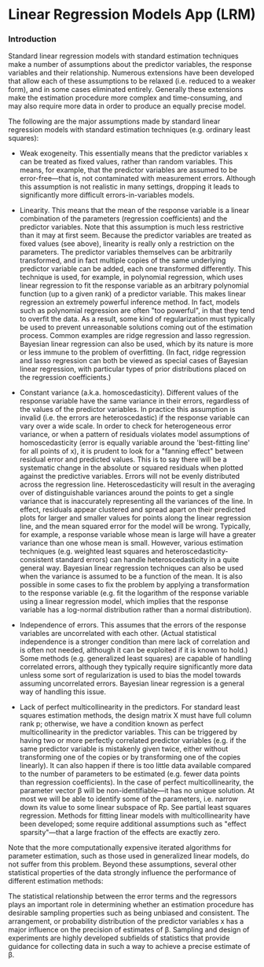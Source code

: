 
# Linear Regression Models App (LRM)

### Introduction

Standard linear regression models with standard estimation techniques make a number of assumptions about the predictor variables, the response variables and their relationship. Numerous extensions have been developed that allow each of these assumptions to be relaxed (i.e. reduced to a weaker form), and in some cases eliminated entirely. Generally these extensions make the estimation procedure more complex and time-consuming, and may also require more data in order to produce an equally precise model.

The following are the major assumptions made by standard linear regression models with standard estimation techniques (e.g. ordinary least squares):

- Weak exogeneity. This essentially means that the predictor variables x can be treated as fixed values, rather than random variables. This means, for example, that the predictor variables are assumed to be error-free—that is, not contaminated with measurement errors. Although this assumption is not realistic in many settings, dropping it leads to significantly more difficult errors-in-variables models.

- Linearity. This means that the mean of the response variable is a linear combination of the parameters (regression coefficients) and the predictor variables. Note that this assumption is much less restrictive than it may at first seem. Because the predictor variables are treated as fixed values (see above), linearity is really only a restriction on the parameters. The predictor variables themselves can be arbitrarily transformed, and in fact multiple copies of the same underlying predictor variable can be added, each one transformed differently. This technique is used, for example, in polynomial regression, which uses linear regression to fit the response variable as an arbitrary polynomial function (up to a given rank) of a predictor variable. This makes linear regression an extremely powerful inference method. In fact, models such as polynomial regression are often "too powerful", in that they tend to overfit the data. As a result, some kind of regularization must typically be used to prevent unreasonable solutions coming out of the estimation process. Common examples are ridge regression and lasso regression. Bayesian linear regression can also be used, which by its nature is more or less immune to the problem of overfitting. (In fact, ridge regression and lasso regression can both be viewed as special cases of Bayesian linear regression, with particular types of prior distributions placed on the regression coefficients.)

- Constant variance (a.k.a. homoscedasticity). Different values of the response variable have the same variance in their errors, regardless of the values of the predictor variables. In practice this assumption is invalid (i.e. the errors are heteroscedastic) if the response variable can vary over a wide scale. In order to check for heterogeneous error variance, or when a pattern of residuals violates model assumptions of homoscedasticity (error is equally variable around the 'best-fitting line' for all points of x), it is prudent to look for a "fanning effect" between residual error and predicted values. This is to say there will be a systematic change in the absolute or squared residuals when plotted against the predictive variables. Errors will not be evenly distributed across the regression line. Heteroscedasticity will result in the averaging over of distinguishable variances around the points to get a single variance that is inaccurately representing all the variances of the line. In effect, residuals appear clustered and spread apart on their predicted plots for larger and smaller values for points along the linear regression line, and the mean squared error for the model will be wrong. Typically, for example, a response variable whose mean is large will have a greater variance than one whose mean is small.  However, various estimation techniques (e.g. weighted least squares and heteroscedasticity-consistent standard errors) can handle heteroscedasticity in a quite general way. Bayesian linear regression techniques can also be used when the variance is assumed to be a function of the mean. It is also possible in some cases to fix the problem by applying a transformation to the response variable (e.g. fit the logarithm of the response variable using a linear regression model, which implies that the response variable has a log-normal distribution rather than a normal distribution).

- Independence of errors. This assumes that the errors of the response variables are uncorrelated with each other. (Actual statistical independence is a stronger condition than mere lack of correlation and is often not needed, although it can be exploited if it is known to hold.) Some methods (e.g. generalized least squares) are capable of handling correlated errors, although they typically require significantly more data unless some sort of regularization is used to bias the model towards assuming uncorrelated errors. Bayesian linear regression is a general way of handling this issue.

- Lack of perfect multicollinearity in the predictors. For standard least squares estimation methods, the design matrix X must have full column rank p; otherwise, we have a condition known as perfect multicollinearity in the predictor variables. This can be triggered by having two or more perfectly correlated predictor variables (e.g. if the same predictor variable is mistakenly given twice, either without transforming one of the copies or by transforming one of the copies linearly). It can also happen if there is too little data available compared to the number of parameters to be estimated (e.g. fewer data points than regression coefficients). In the case of perfect multicollinearity, the parameter vector β will be non-identifiable—it has no unique solution. At most we will be able to identify some of the parameters, i.e. narrow down its value to some linear subspace of Rp. See partial least squares regression. Methods for fitting linear models with multicollinearity have been developed; some require additional assumptions such as "effect sparsity"—that a large fraction of the effects are exactly zero.

Note that the more computationally expensive iterated algorithms for parameter estimation, such as those used in generalized linear models, do not suffer from this problem. Beyond these assumptions, several other statistical properties of the data strongly influence the performance of different estimation methods:

The statistical relationship between the error terms and the regressors plays an important role in determining whether an estimation procedure has desirable sampling properties such as being unbiased and consistent. The arrangement, or probability distribution of the predictor variables x has a major influence on the precision of estimates of β. Sampling and design of experiments are highly developed subfields of statistics that provide guidance for collecting data in such a way to achieve a precise estimate of β.

